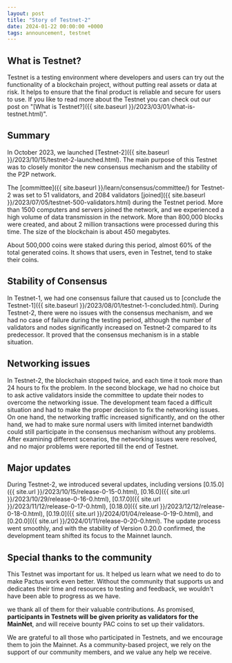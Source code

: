 ```yaml
---
layout: post
title: "Story of Testnet-2"
date: 2024-01-22 00:00:00 +0000
tags: announcement, testnet
---
```


## What is Testnet?

Testnet is a testing environment where developers and users can try out the functionality of a blockchain project,
without putting real assets or data at risk.
It helps to ensure that the final product is reliable and secure for users to use.
If you like to read more about the Testnet you can check out our post on
"[What is Testnet?]({{ site.baseurl }}/2023/03/01/what-is-testnet.html)".

## Summary

In October 2023, we launched [Testnet-2]({{ site.baseurl }}/2023/10/15/testnet-2-launched.html).
The main purpose of this Testnet was to closely monitor the new consensus mechanism and the stability of the P2P network.

The [committee]({{ site.baseurl }}/learn/consensus/committee/) for Testnet-2 was set to 51 validators,
and 2084 validators [joined]({{ site.baseurl }}/2023/07/05/testnet-500-validators.html) during the Testnet period.
More than 1500 computers and servers joined the network, and we experienced a high volume of data transmission in the network.
More than 800,000 blocks were created, and about 2 million transactions were processed during this time.
The size of the blockchain is about 450 megabytes.

About 500,000 coins were staked during this period, almost 60% of the total generated coins.
It shows that users, even in Testnet, tend to stake their coins.

## Stability of Consensus

In Testnet-1, we had one consensus failure that caused us to
[conclude the Testnet-1]({{ site.baseurl }}/2023/08/01/testnet-1-concluded.html).
During Testnet-2, there were no issues with the consensus mechanism, and
we had no case of failure during the testing period,
although the number of validators and nodes significantly increased on Testnet-2 compared to its predecessor.
It proved that the consensus mechanism is in a stable situation.

## Networking issues

In Testnet-2, the blockchain stopped twice, and each time it took more than 24 hours to fix the problem.
In the second blockage, we had no choice but to ask active validators inside the committee to
update their nodes to overcome the networking issue.
The development team faced a difficult situation and had to make the proper decision to fix the networking issues.
On one hand, the networking traffic increased significantly, and on the other hand, we had to
make sure normal users with limited internet bandwidth could still participate in the consensus mechanism without any problems.
After examining different scenarios, the networking issues were resolved, and
no major problems were reported till the end of Testnet.

## Major updates

During Testnet-2, we introduced several updates, including versions
[0.15.0]({{ site.url }}/2023/10/15/release-0-15-0.html),
[0.16.0]({{ site.url }}/2023/10/29/release-0-16-0.html),
[0.17.0]({{ site.url }}/2023/11/12/release-0-17-0.html),
[0.18.0]({{ site.url }}/2023/12/12/release-0-18-0.html),
[0.19.0]({{ site.url }}/2024/01/04/release-0-19-0.html), and
[0.20.0]({{ site.url }}/2024/01/11/release-0-20-0.html).
The update process went smoothly, and with the stability of Version 0.20.0 confirmed,
the development team shifted its focus to the Mainnet launch.

## Special thanks to the community

This Testnet was important for us.
It helped us learn what we need to do to make Pactus work even better.
Without the community that supports us and dedicates their time and resources to testing and feedback,
we wouldn't have been able to progress as we have.

we thank all of them for their valuable contributions.
As promised, **participants in Testnets will be given priority as validators for the MainNet**, and
will receive bounty PAC coins to set up their validators.

We are grateful to all those who participated in Testnets, and we encourage them to join the Mainnet.
As a community-based project, we rely on the support of our community members, and we value any help we receive.
